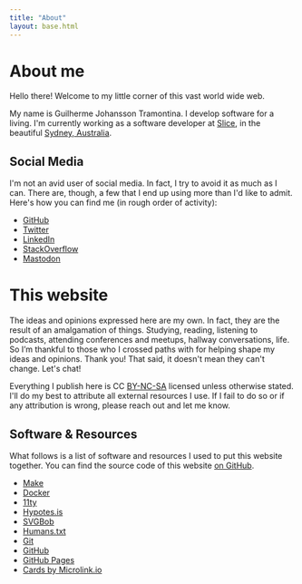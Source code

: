 ```yaml
---
title: "About"
layout: base.html
---
```


# About me

Hello there! Welcome to my little corner of this vast world wide web.

My name is <span lang="pt-BR">Guilherme Johansson Tramontina</span>. I develop software for a living. I'm currently working as a software developer at [Slice](https://www.slicegroup.co/), in the beautiful [Sydney, Australia](https://en.wikipedia.org/wiki/Sydney).

## Social Media

I'm not an avid user of social media. In fact, I try to avoid it as much as I can. There are, though, a few that I end up using more than I'd like to admit. Here's how you can find me (in rough order of activity):

- [GitHub](https://github.com/gtramontina)
- [Twitter](https://twitter.com/@gtramontina)
- [LinkedIn](https://linkedin.com/in/gtramontina)
- [StackOverflow](https://stackoverflow.com/users/3130625/gtramontina)
- [Mastodon](https://mastodon.social/@gtramontina)

# This website

The ideas and opinions expressed here are my own. In fact, they are the result of an amalgamation of things. Studying, reading, listening to podcasts, attending conferences and meetups, hallway conversations, life. So I’m thankful to those who I crossed paths with for helping shape my ideas and opinions. Thank you! That said, it doesn't mean they can't change. Let's chat!

Everything I publish here is CC [BY-NC-SA](https://creativecommons.org/licenses/by-nc-sa/4.0/legalcode) licensed unless otherwise stated. I'll do my best to attribute all external resources I use. If I fail to do so or if any attribution is wrong, please reach out and let me know.

## Software & Resources

What follows is a list of software and resources I used to put this website together. You can find the source code of this website [on GitHub](https://github.com/gtramontina/gtramontina.github.io/).

- [Make](https://www.gnu.org/software/make/)
- [Docker](https://docker.com/)
- [11ty](https://www.11ty.dev/)
- [Hypotes.is](https://hypothes.is/)
- [SVGBob](https://github.com/ivanceras/svgbob/)
- [Humans.txt](http://humanstxt.org/)
- [Git](https://git-scm.com/)
- [GitHub](https://github.com/)
- [GitHub Pages](https://pages.github.com/)
- [Cards by Microlink.io](https://cards.microlink.io)
